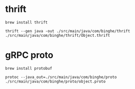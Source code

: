 
# thrift

```
brew install thrift

thrift --gen java -out ./src/main/java/com/binghe/thrift ./src/main/java/com/binghe/thrift/Object.thrift
```


# gRPC proto

```
brew install protobuf

protoc --java_out=./src/main/java/com/binghe/proto ./src/main/java/com/binghe/proto/object.proto
```

